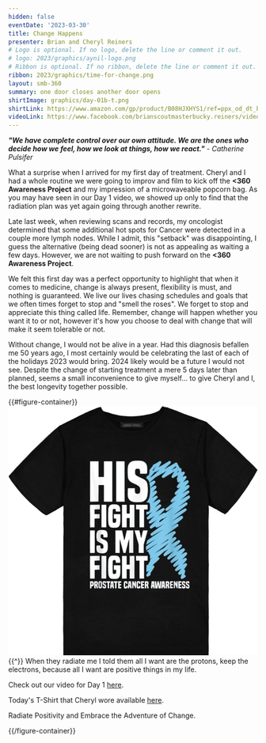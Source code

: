 ```yaml
---
hidden: false
eventDate: '2023-03-30'
title: Change Happens
presenter: Brian and Cheryl Reiners
# Logo is optional. If no logo, delete the line or comment it out.
# logo: 2023/graphics/aynil-logo.png
# Ribbon is optional. If no ribbon, delete the line or comment it out.
ribbon: 2023/graphics/time-for-change.png
layout: smb-360
summary: one door closes another door opens
shirtImage: graphics/day-01b-t.png
shirtLink: https://www.amazon.com/gp/product/B08HJXHYS1/ref=ppx_od_dt_b_asin_title_s01?ie=UTF8&customId=B07537PKB3&psc=1
videoLink: https://www.facebook.com/brianscoutmasterbucky.reiners/videos/593701476121629
---
```


***"We have complete control over our own attitude. We are the ones who decide how we feel, how we look at things, how we react."*** *- Catherine Pulsifer*

What a surprise when I arrived for my first day of treatment. Cheryl and I had a whole routine we were going to improv and film to kick off the **<span class="C(red)">&lt;3</span>60 Awareness Project** and my impression of a microwaveable popcorn bag.  As you may have seen in our Day 1 video, we showed up only to find that the radiation plan was yet again going through another rewrite.

Late last week, when reviewing scans and records, my oncologist determined that some additional hot spots for Cancer were detected in a couple more lymph nodes.  While I admit, this "setback" was disappointing, I guess the alternative (being dead sooner) is not as appealing as waiting a few days.  However, we are not waiting to push forward on the **<span class="C(red)">&lt;3</span>60 Awareness Project**.

We felt this first day was a perfect opportunity to highlight that when it comes to medicine, change is always present, flexibility is must, and nothing is guaranteed.  We live our lives chasing schedules and goals that we often times forget to stop and "smell the roses". We forget to stop and appreciate this thing called life.  Remember, change will happen whether you want it to or not, however it's how you choose to deal with change that will make it seem tolerable or not.

Without change, I would not be alive in a year.  Had this diagnosis befallen me 50 years ago, I most certainly would be celebrating the last of each of the holidays 2023 would bring. 2024 likely would be a future I would not see.  Despite the change of starting treatment a mere 5 days later than planned, seems a small inconvenience to give myself... to give Cheryl and I, the best longevity together possible.

{{#figure-container}}
<img src="graphics/day-01a-t.png" class="Maw(100%)">
{{^}}
When they radiate me I told them all I want are the protons, keep the electrons, because all I want are positive things in my life.

Check out our video for Day 1 <a href="https://www.facebook.com/brianscoutmasterbucky.reiners/videos/593701476121629">here</a>.

Today's T-Shirt that Cheryl wore available <a href="https://www.amazon.com/gp/product/B08FRFQ8ZV/ref=ppx_od_dt_b_asin_title_s01?ie=UTF8&customId=B07537PKB3&psc=1">here</a>.

Radiate Positivity and Embrace the Adventure of Change.

{{/figure-container}}

